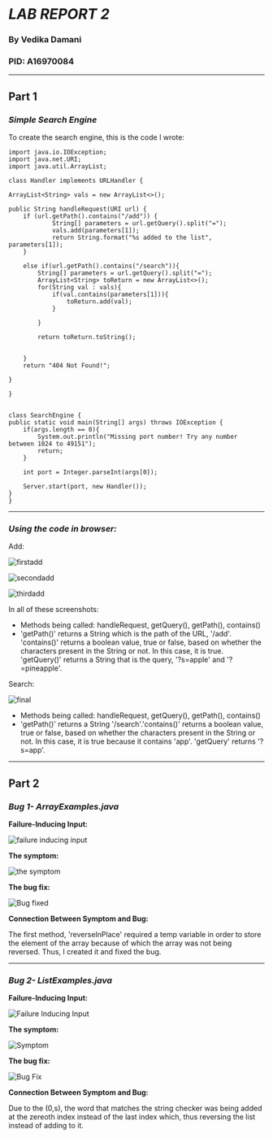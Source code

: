 # _**LAB REPORT 2**_
### By Vedika Damani 
### PID: A16970084
---

## **Part 1**
### *Simple Search Engine*

To create the search engine, this is the code I wrote:

    import java.io.IOException;
    import java.net.URI;
    import java.util.ArrayList;

    class Handler implements URLHandler {
  
    ArrayList<String> vals = new ArrayList<>(); 

    public String handleRequest(URI url) {
        if (url.getPath().contains("/add")) {
                String[] parameters = url.getQuery().split("=");
                vals.add(parameters[1]); 
                return String.format("%s added to the list", parameters[1]);
        }

        else if(url.getPath().contains("/search")){
            String[] parameters = url.getQuery().split("=");
            ArrayList<String> toReturn = new ArrayList<>(); 
            for(String val : vals){
                if(val.contains(parameters[1])){
                    toReturn.add(val); 
                }

            }
        
            return toReturn.toString(); 

      
        } 
        return "404 Not Found!";
        
    }
    
    }


    class SearchEngine {
    public static void main(String[] args) throws IOException {
        if(args.length == 0){
            System.out.println("Missing port number! Try any number between 1024 to 49151");
            return;
        }

        int port = Integer.parseInt(args[0]);

        Server.start(port, new Handler());
    }
    }

---

### *Using the code in browser:*

Add:

![firstadd](a1.png)

![secondadd](p1.png)

![thirdadd](a2.png)

In all of these screenshots:
- Methods being called: handleRequest, getQuery(), getPath(), contains()
- 'getPath()' returns a String which is the path of the URL, '/add'. 'contains()' returns a boolean value, true or false, based on whether the characters present in the String or not. In this case, it is true. 'getQuery()' returns a String that is the query, '?s=apple' and '?=pineapple'.



Search: 

![final](apa.png)

- Methods being called: handleRequest, getQuery(), getPath(), contains()
- 'getPath()' returns a String '/search'.'contains()' returns a boolean value, true or false, based on whether the characters present in the String or not. In this case, it is true because it contains 'app'. 'getQuery' returns '?s=app'.



---

## **Part 2**

### *Bug 1- ArrayExamples.java*

**Failure-Inducing Input:**

![failure inducing input](failureinput.png)

**The symptom:**

![the symptom](symptom.png)

**The bug fix:**

![Bug fixed](bugfixneeded.png)

**Connection Between Symptom and Bug:**

The first method, 'reverseInPlace' required a temp variable in order to store the element of the array because of which the array was not being reversed. Thus, I created it and fixed the bug. 

---


### *Bug 2- ListExamples.java*

**Failure-Inducing Input:**

![Failure Inducing Input](failurebug2.png)


**The symptom:**

![Symptom](symptom2.png)


**The bug fix:**

![Bug Fix](fixbug.png)


**Connection Between Symptom and Bug:**

Due to the (0,s), the word that matches the string checker was being added at the zereoth index instead of the last index which, thus reversing the list instead of adding to it. 

